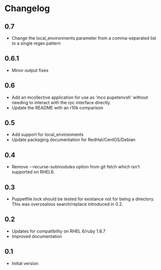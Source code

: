 Changelog
=========

0.7
---

 - Change the local_environments parameter from a comma-separated list to a
   single regex pattern

0.6.1
---

 - Minor output fixes

0.6
---

 - Add an mcollective application for use as 'mco pupetenvsh' without needing
   to interact with the rpc interface directly.
 - Update the README with an r10k comparison

0.5
---

 - Add support for local_environments
 - Update packaging documentation for RedHat/CentOS/Debian

0.4
---

 - Remove --recurse-submodules option from git fetch which isn't supported
   on RHEL6.

0.3
---

 - Puppetfile.lock should be tested for existance not for being a directory.
   This was overzealous search/replace introduced in 0.2.

0.2
---

 - Updates for compatibility on RHEL 6/ruby 1.8.7
 - Improved documentation

0.1
---

 - Initial version

